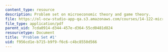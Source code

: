 ```yaml
---
content_type: resource
description: Problem set on microeconomic theory and game theory.
file: https://ol-ocw-studio-app-qa.s3.amazonaws.com/courses/14-122-microeconomic-theory-ii-fall-2002/f956cd1eb715b9f9f6c6c4bc8550d566_ps1q.pdf
file_type: application/pdf
parent_uid: 7cda0914-d344-457e-d364-55cd0481d824
resourcetype: Document
title: 'Problem Set #1'
uid: f956cd1e-b715-b9f9-f6c6-c4bc8550d566
---
```

